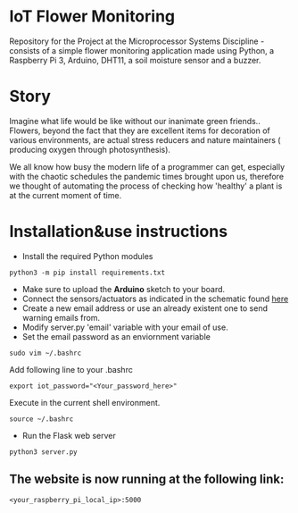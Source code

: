 # IoT Flower Monitoring
Repository for the Project at the Microprocessor Systems Discipline - consists of a simple flower monitoring application made using Python, a Raspberry Pi 3, Arduino, DHT11, a soil moisture sensor and a buzzer.

# Story

Imagine what life would be like without our inanimate green friends.. Flowers, beyond the fact that they are excellent items for decoration of various environments, are actual stress reducers and nature maintainers ( producing oxygen through photosynthesis).

We all know how busy the modern life of a programmer can get, especially with the chaotic schedules the pandemic times brought upon us, therefore we thought of automating the process of checking how 'healthy' a plant is at the current moment of time.

# Installation&use instructions

* Install the required Python modules
```
python3 -m pip install requirements.txt
```

* Make sure to upload the **Arduino** sketch to your board.
* Connect the sensors/actuators as indicated in the schematic found [here](https://www.hackster.io/flowerpower/flower-monitoring-using-raspberry-pi-arduino-fbcad8)
* Create a new email address or use an already existent one to send warning emails from.
* Modify server.py 'email' variable with your email of use.
* Set the email password as an enviornment variable

```
sudo vim ~/.bashrc
```

Add following line to your .bashrc

```
export iot_password="<Your_password_here>" 
```

Execute in the current shell environment.

```
source ~/.bashrc
```


* Run the Flask web server

```
python3 server.py
```
## The website is now running at the following link: 

```
<your_raspberry_pi_local_ip>:5000 
```
